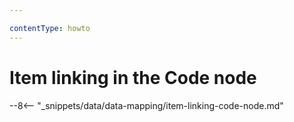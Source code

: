 ```yaml
---

contentType: howto
---
```


# Item linking in the Code node
--8<-- "_snippets/data/data-mapping/item-linking-code-node.md"


